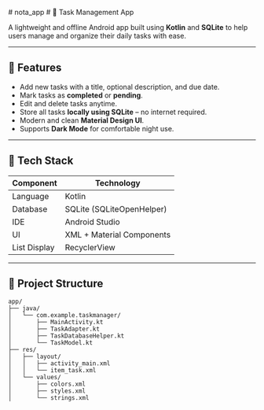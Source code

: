 #   n o t a _ a p p 
 # 📝 Task Management App

A lightweight and offline Android app built using **Kotlin** and **SQLite** to help users manage and organize their daily tasks with ease.

---

## 📱 Features

- Add new tasks with a title, optional description, and due date.
- Mark tasks as **completed** or **pending**.
- Edit and delete tasks anytime.
- Store all tasks **locally using SQLite** – no internet required.
- Modern and clean **Material Design UI**.
- Supports **Dark Mode** for comfortable night use.

---

## 🧰 Tech Stack

| Component         | Technology                |
|------------------|---------------------------|
| Language          | Kotlin                    |
| Database          | SQLite (SQLiteOpenHelper) |
| IDE               | Android Studio            |
| UI                | XML + Material Components |
| List Display      | RecyclerView              |

---

## 📂 Project Structure

```plaintext
app/
├── java/
│   └── com.example.taskmanager/
│       ├── MainActivity.kt
│       ├── TaskAdapter.kt
│       ├── TaskDatabaseHelper.kt
│       └── TaskModel.kt
├── res/
│   ├── layout/
│   │   ├── activity_main.xml
│   │   └── item_task.xml
│   └── values/
│       ├── colors.xml
│       ├── styles.xml
│       └── strings.xml

 
